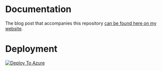 # Documentation

The blog post that accompanies this repository [can be found here on my website](https://jootey.com/deploying-streamlit-applications-with-azure-app-services/).

# Deployment

[![Deploy To Azure](https://aka.ms/deploytoazurebutton)](https://portal.azure.com/#create/Microsoft.Template/uri/https%3A%2F%2Fraw.githubusercontent.com%2Fotey247%2Fstreamlit-azure-app-services%2Fmain%2Fazuredeploy.json)
